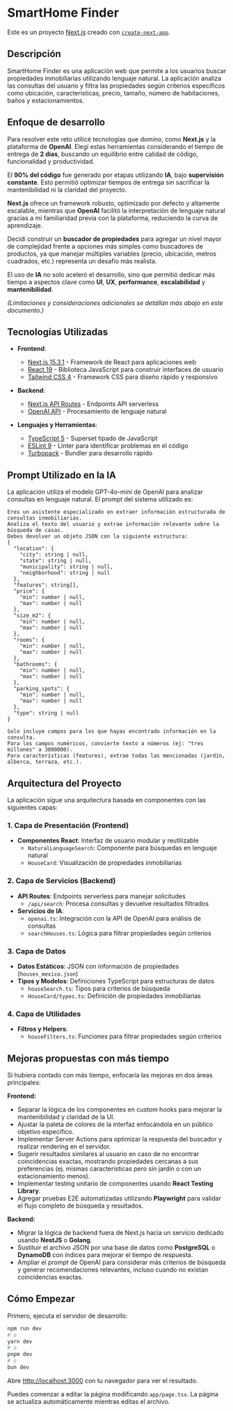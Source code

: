     
# SmartHome Finder

Este es un proyecto [Next.js](https://nextjs.org) creado con [`create-next-app`](https://nextjs.org/docs/app/api-reference/cli/create-next-app).

## Descripción

SmartHome Finder es una aplicación web que permite a los usuarios buscar propiedades inmobiliarias utilizando lenguaje natural. La aplicación analiza las consultas del usuario y filtra las propiedades según criterios específicos como ubicación, características, precio, tamaño, número de habitaciones, baños y estacionamientos.

## Enfoque de desarrollo

Para resolver este reto utilicé tecnologías que domino, como **Next.js** y la plataforma de **OpenAI**. Elegí estas herramientas considerando el tiempo de entrega de **2 días**, buscando un equilibrio entre calidad de código, funcionalidad y productividad.

El **90% del código** fue generado por etapas utilizando **IA**, bajo **supervisión constante**. Esto permitió optimizar tiempos de entrega sin sacrificar la mantenibilidad ni la claridad del proyecto.

**Next.js** ofrece un framework robusto, optimizado por defecto y altamente escalable, mientras que **OpenAI** facilitó la interpretación de lenguaje natural gracias a mi familiaridad previa con la plataforma, reduciendo la curva de aprendizaje.

Decidí construir un **buscador de propiedades** para agregar un nivel mayor de complejidad frente a opciones más simples como buscadores de productos, ya que manejar múltiples variables (precio, ubicación, metros cuadrados, etc.) representa un desafío más realista.

El uso de **IA** no solo aceleró el desarrollo, sino que permitió dedicar más tiempo a aspectos clave como **UI**, **UX**, **performance**, **escalabilidad** y **mantenibilidad**.

_(Limitaciones y consideraciones adicionales se detallan más abajo en este documento.)_


## Tecnologías Utilizadas

- **Frontend**:
  - [Next.js 15.3.1](https://nextjs.org/) - Framework de React para aplicaciones web
  - [React 19](https://react.dev/) - Biblioteca JavaScript para construir interfaces de usuario
  - [Tailwind CSS 4](https://tailwindcss.com/) - Framework CSS para diseño rápido y responsivo

- **Backend**:
  - [Next.js API Routes](https://nextjs.org/docs/api-routes/introduction) - Endpoints API serverless
  - [OpenAI API](https://openai.com/) - Procesamiento de lenguaje natural

- **Lenguajes y Herramientas**:
  - [TypeScript 5](https://www.typescriptlang.org/) - Superset tipado de JavaScript
  - [ESLint 9](https://eslint.org/) - Linter para identificar problemas en el código
  - [Turbopack](https://turbo.build/pack) - Bundler para desarrollo rápido

## Prompt Utilizado en la IA

La aplicación utiliza el modelo GPT-4o-mini de OpenAI para analizar consultas en lenguaje natural. El prompt del sistema utilizado es:

```
Eres un asistente especializado en extraer información estructurada de consultas inmobiliarias.
Analiza el texto del usuario y extrae información relevante sobre la búsqueda de casas.
Debes devolver un objeto JSON con la siguiente estructura:
{
  "location": {
    "city": string | null,
    "state": string | null,
    "municipality": string | null,
    "neighborhood": string | null
  },
  "features": string[],
  "price": {
    "min": number | null,
    "max": number | null
  },
  "size_m2": {
    "min": number | null,
    "max": number | null
  },
  "rooms": {
    "min": number | null,
    "max": number | null
  },
  "bathrooms": {
    "min": number | null,
    "max": number | null
  },
  "parking_spots": {
    "min": number | null,
    "max": number | null
  },
  "type": string | null
}

Solo incluye campos para los que hayas encontrado información en la consulta.
Para los campos numéricos, convierte texto a números (ej: "tres millones" a 3000000).
Para características (features), extrae todas las mencionadas (jardín, alberca, terraza, etc.).
```

## Arquitectura del Proyecto

La aplicación sigue una arquitectura basada en componentes con las siguientes capas:

### 1. Capa de Presentación (Frontend)
- **Componentes React**: Interfaz de usuario modular y reutilizable
  - `NaturalLanguageSearch`: Componente para búsquedas en lenguaje natural
  - `HouseCard`: Visualización de propiedades inmobiliarias

### 2. Capa de Servicios (Backend)
- **API Routes**: Endpoints serverless para manejar solicitudes
  - `/api/search`: Procesa consultas y devuelve resultados filtrados
- **Servicios de IA**:
  - `openai.ts`: Integración con la API de OpenAI para análisis de consultas
  - `searchHouses.ts`: Lógica para filtrar propiedades según criterios

### 3. Capa de Datos
- **Datos Estáticos**: JSON con información de propiedades (`houses_mexico.json`)
- **Tipos y Modelos**: Definiciones TypeScript para estructuras de datos
  - `houseSearch.ts`: Tipos para criterios de búsqueda
  - `HouseCard/types.ts`: Definición de propiedades inmobiliarias

### 4. Capa de Utilidades
- **Filtros y Helpers**:
  - `houseFilters.ts`: Funciones para filtrar propiedades según criterios


## Mejoras propuestas con más tiempo

Si hubiera contado con más tiempo, enfocaría las mejoras en dos áreas principales:

**Frontend:**
- Separar la lógica de los componentes en custom hooks para mejorar la mantenibilidad y claridad de la UI.
- Ajustar la paleta de colores de la interfaz enfocándola en un público objetivo específico.
- Implementar Server Actions para optimizar la respuesta del buscador y realizar rendering en el servidor.
- Sugerir resultados similares al usuario en caso de no encontrar coincidencias exactas, mostrando propiedades cercanas a sus preferencias (ej. mismas características pero sin jardín o con un estacionamiento menos).
- Implementar testing unitario de componentes usando **React Testing Library**.
- Agregar pruebas E2E automatizadas utilizando **Playwright** para validar el flujo completo de búsqueda y resultados.

**Backend:**
- Migrar la lógica de backend fuera de Next.js hacia un servicio dedicado usando **NestJS** o **Golang**.
- Sustituir el archivo JSON por una base de datos como **PostgreSQL** o **DynamoDB** con índices para mejorar el tiempo de respuesta.
- Ampliar el prompt de OpenAI para considerar más criterios de búsqueda y generar recomendaciones relevantes, incluso cuando no existan coincidencias exactas.


## Cómo Empezar

Primero, ejecuta el servidor de desarrollo:

```bash
npm run dev
# o
yarn dev
# o
pnpm dev
# o
bun dev
```

Abre [http://localhost:3000](http://localhost:3000) con tu navegador para ver el resultado.

Puedes comenzar a editar la página modificando `app/page.tsx`. La página se actualiza automáticamente mientras editas el archivo.

